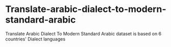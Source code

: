# Translate-arabic-dialect-to-modern-standard-arabic
Translate Arabic Dialect To Modern Standard Arabic dataset is based on 6 countries' Dialect languages
